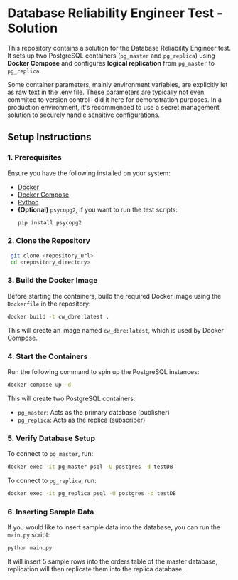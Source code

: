 # Database Reliability Engineer Test - Solution

This repository contains a solution for the Database Reliability Engineer test.
It sets up two PostgreSQL containers (`pg_master` and `pg_replica`) using **Docker Compose**
and configures **logical replication** from `pg_master` to `pg_replica`.

Some container parameters, mainly environment variables, are explicitly let as raw text in the .env file.
These parameters are typically not even commited to version control I did it here for demonstration purposes.
In a production environment, it's recommended to use a secret management solution to securely handle sensitive configurations.

## Setup Instructions
### 1. Prerequisites
Ensure you have the following installed on your system:
- [Docker](https://docs.docker.com/get-docker/)
- [Docker Compose](https://docs.docker.com/compose/install/)
- [Python](https://www.python.org/downloads/)
- **(Optional)** `psycopg2`, if you want to run the test scripts:
  ```sh
  pip install psycopg2
  ```

### 2. Clone the Repository
```sh
 git clone <repository_url>
 cd <repository_directory>
```

### 3. Build the Docker Image
Before starting the containers, build the required Docker image using the `Dockerfile` in the repository:
```sh
docker build -t cw_dbre:latest .
```
This will create an image named `cw_dbre:latest`, which is used by Docker Compose.

### 4. Start the Containers
Run the following command to spin up the PostgreSQL instances:
```sh
docker compose up -d
```
This will create two PostgreSQL containers:
- `pg_master`: Acts as the primary database (publisher)
- `pg_replica`: Acts as the replica (subscriber)

### 5. Verify Database Setup
To connect to `pg_master`, run:
```sh
docker exec -it pg_master psql -U postgres -d testDB
```
To connect to `pg_replica`, run:
```sh
docker exec -it pg_replica psql -U postgres -d testDB
```

### 6. Inserting Sample Data
If you would like to insert sample data into the database, you can run the `main.py` script:
```sh
python main.py
```
It will insert 5 sample rows into the orders table of the master database, replication will then replicate them into the replica database.

